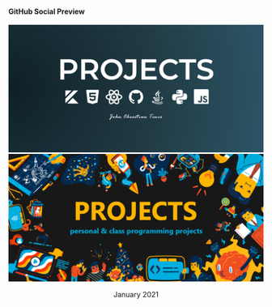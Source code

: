 #### **GitHub Social Preview**

![GP2](./GitSocialPreview2.png)
![GP1](./GitSocialPreview1.png)

<div align="center">January 2021</div>